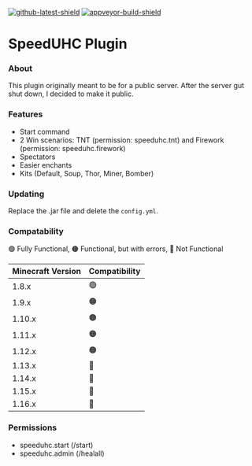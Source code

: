 [github-latest-shield]: https://img.shields.io/github/v/release/vascYT/SpeedUHC-Plugin
[github-download]: https://github.com/vascYT/SpeedUHC-Plugin/releases/
[appveyor-build-shield]: https://img.shields.io/appveyor/build/vascYT/speeduhc-plugin
[appveyor]: https://ci.appveyor.com/project/vascYT/speeduhc-plugin

[![github-latest-shield]][github-download]
[![appveyor-build-shield]][appveyor]

# SpeedUHC Plugin

### About
This plugin originally meant to be for a public server. After the server gut shut down, I decided to make it public.

### Features
- Start command
- 2 Win scenarios: TNT (permission: speeduhc.tnt) and Firework (permission: speeduhc.firework)
- Spectators
- Easier enchants
- Kits (Default, Soup, Thor, Miner, Bomber)

### Updating
Replace the .jar file and delete the ``config.yml``.

### Compatability
🟢 Fully Functional, 🟠 Functional, but with errors, 🔴 Not Functional

| Minecraft Version  | Compatibility |
| ------------- | ------------- |
| 1.8.x  | 🟢 |
| 1.9.x  | 🟠 |
| 1.10.x  | 🟠 |
| 1.11.x  | 🟠 |
| 1.12.x  | 🟠 |
| 1.13.x  | 🔴 |
| 1.14.x  | 🔴 |
| 1.15.x  | 🔴 |
| 1.16.x  | 🔴 |

### Permissions
- speeduhc.start (/start)
- speeduhc.admin (/healall)
